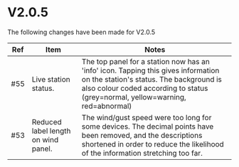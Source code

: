 # V2.0.5
The following changes have been made for V2.0.5

Ref|Item|Notes|
----|-----|--------------------|
#55|Live station status.|The top panel for a station now has an 'info' icon. Tapping this gives information on the station's status. The background is also colour coded according to status (grey=normal, yellow=warning, red=abnormal)|
#53|Reduced label length on wind panel.|The wind/gust speed were too long for some devices. The decimal points have been removed, and the descriptions shortened in order to reduce the likelihood of the information stretching too far.|
